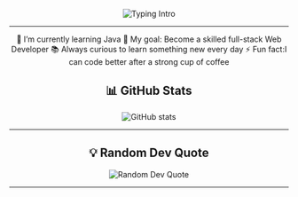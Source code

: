 <div align="center">

![Typing Intro](https://readme-typing-svg.herokuapp.com?font=Fira+Code&size=24&duration=2000&pause=500&color=F70000&width=400&lines=Hi+there+👋+I'm+Maha)

---   
🌱 I’m currently learning Java 
🎯 My goal: Become a skilled full-stack Web Developer
📚 Always curious to learn something new every day
⚡ Fun fact:I can code better after a strong cup of coffee 



## 📊 GitHub Stats
<img src="https://github-readme-stats.vercel.app/api?username=MahaRafeet&show_icons=true&rank_icon=github&theme=dark&border_radius=12" alt="GitHub stats" />

---

## 💡 Random Dev Quote
<img src="https://quotes-github-readme.vercel.app/api?type=horizontal&theme=dark" alt="Random Dev Quote" />

---


</div>
